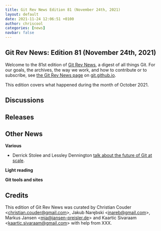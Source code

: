 ```yaml
---
title: Git Rev News Edition 81 (November 24th, 2021)
layout: default
date: 2021-11-24 12:06:51 +0100
author: chriscool
categories: [news]
navbar: false
---
```


## Git Rev News: Edition 81 (November 24th, 2021)

Welcome to the 81st edition of [Git Rev News](https://git.github.io/rev_news/rev_news/),
a digest of all things Git. For our goals, the archives, the way we work, and how to contribute or to
subscribe, see [the Git Rev News page](https://git.github.io/rev_news/rev_news/) on [git.github.io](http://git.github.io).

This edition covers what happened during the month of October 2021.

## Discussions

<!---
### General
-->

<!---
### Reviews
-->

<!---
### Support
-->

<!---
## Developer Spotlight:
-->

## Releases


## Other News

__Various__

* Derrick Stolee and Lessley Dennington [talk about the future of Git at scale](https://www.youtube.com/watch?v=pXdabSCz4JA).

__Light reading__


__Git tools and sites__


## Credits

This edition of Git Rev News was curated by
Christian Couder &lt;<christian.couder@gmail.com>&gt;,
Jakub Narębski &lt;<jnareb@gmail.com>&gt;,
Markus Jansen &lt;<mja@jansen-preisler.de>&gt; and
Kaartic Sivaraam &lt;<kaartic.sivaraam@gmail.com>&gt;
with help from XXX.
